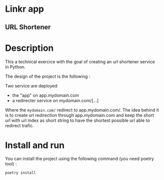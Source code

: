 # Linkr app
## URL Shortener

# Description

This a technical exercice with the goal of creating an url shortener service in
Python.

The design of the project is the following :

Two service are deployed
- the "app" on app.mydomain.com
- a redirecter service on mydomain.com/[...]

Where the `mydomain.com/` redirect to app.mydomain.com/.
The idea behind it is to create url redirection through app.mydomain.com and
keep the short url with url index as short string to have the shortest possible
url able to redirect trafic.

# Install and run

You can install the project using the following command (you need poetry tool) :
```zsh
poetry install
```